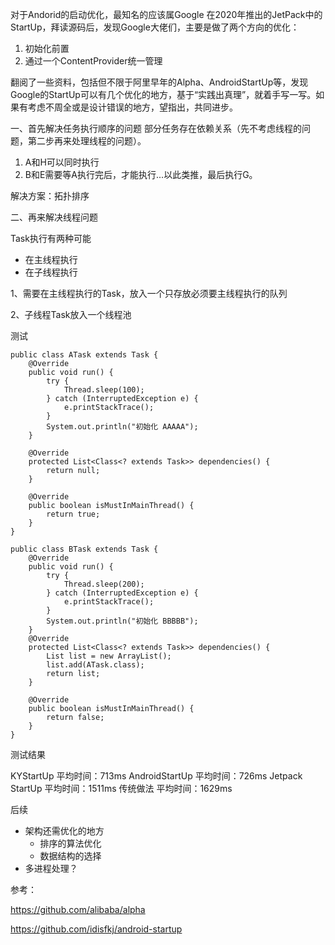 对于Andorid的启动优化，最知名的应该属Google 在2020年推出的JetPack中的StartUp，拜读源码后，发现Google大佬们，主要是做了两个方向的优化：

1. 初始化前置
2. 通过一个ContentProvider统一管理

翻阅了一些资料，包括但不限于阿里早年的Alpha、AndroidStartUp等，发现Google的StartUp可以有几个优化的地方，基于“实践出真理”，就着手写一写。如果有考虑不周全或是设计错误的地方，望指出，共同进步。

一、首先解决任务执行顺序的问题
部分任务存在依赖关系（先不考虑线程的问题，第二步再来处理线程的问题）。

1. A和H可以同时执行
2. B和E需要等A执行完后，才能执行...以此类推，最后执行G。

解决方案：拓扑排序


二、再来解决线程问题

Task执行有两种可能

- 在主线程执行
- 在子线程执行

1、需要在主线程执行的Task，放入一个只存放必须要主线程执行的队列

2、子线程Task放入一个线程池

 

测试

    public class ATask extends Task {
        @Override
        public void run() {
            try {
                Thread.sleep(100);
            } catch (InterruptedException e) {
                e.printStackTrace();
            }
            System.out.println("初始化 AAAAA");
        }
    
        @Override
        protected List<Class<? extends Task>> dependencies() {
            return null;
        }
    
        @Override
        public boolean isMustInMainThread() {
            return true;
        }
    }
    
    public class BTask extends Task {
        @Override
        public void run() {
            try {
                Thread.sleep(200);
            } catch (InterruptedException e) {
                e.printStackTrace();
            }
            System.out.println("初始化 BBBBB");
        }
        @Override
        protected List<Class<? extends Task>> dependencies() {
            List list = new ArrayList();
            list.add(ATask.class);
            return list;
        }
    
        @Override
        public boolean isMustInMainThread() {
            return false;
        }
    }

测试结果

KYStartUp 平均时间：713ms
AndroidStartUp 平均时间：726ms
Jetpack StartUp 平均时间：1511ms
传统做法 平均时间：1629ms

后续

- 架构还需优化的地方
  - 排序的算法优化
  - 数据结构的选择
- 多进程处理？

参考：

https://github.com/alibaba/alpha

https://github.com/idisfkj/android-startup

